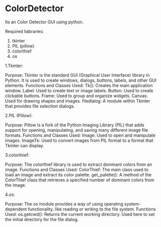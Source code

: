 # ColorDetector
Its an Color Detector GUI using python.

Required liabraries:
1. tkinter
2. PIL (pillow)
3. colorthief
4. os


1.Tkinter:

Purpose: Tkinter is the standard GUI (Graphical User Interface) library in Python. It is used to create windows, dialogs, buttons, labels, and other GUI elements.
Functions and Classes Used:
  Tk(): Creates the main application window.
  Label: Used to create text or image labels.
  Button: Used to create clickable buttons.
  Frame: Used to group and organize widgets.
  Canvas: Used for drawing shapes and images.
  filedialog: A module within Tkinter that provides file selection dialogs.


2.PIL (Pillow):

Purpose: Pillow is a fork of the Python Imaging Library (PIL) that adds support for opening, manipulating, and saving many different image file formats.
Functions and Classes Used:
  Image: Used to open and manipulate images.
  ImageTk: Used to convert images from PIL format to a format that Tkinter can display.

3.colorthief:

Purpose: The colorthief library is used to extract dominant colors from an image.
Functions and Classes Used:
  ColorThief: The main class used to load an image and extract its color palette.
  get_palette(): A method of the ColorThief class that retrieves a specified number of dominant colors from the image.
  
4.os:

Purpose: The os module provides a way of using operating system-dependent functionality, like reading or writing to the file system.
Functions Used:
  os.getcwd(): Returns the current working directory. Used here to set the initial directory for the file dialog.
  







